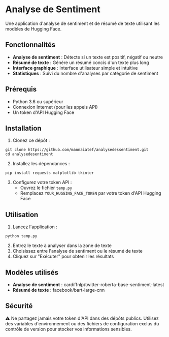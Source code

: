 # Analyse de Sentiment

Une application d'analyse de sentiment et de résumé de texte utilisant les modèles de Hugging Face.

## Fonctionnalités

- **Analyse de sentiment** : Détecte si un texte est positif, négatif ou neutre
- **Résumé de texte** : Génère un résumé concis d'un texte plus long
- **Interface graphique** : Interface utilisateur simple et intuitive
- **Statistiques** : Suivi du nombre d'analyses par catégorie de sentiment

## Prérequis

- Python 3.6 ou supérieur
- Connexion Internet (pour les appels API)
- Un token d'API Hugging Face

## Installation

1. Clonez ce dépôt :
```
git clone https://github.com/mannaiatef/analysedessentiment.git
cd analysedesentiment
```

2. Installez les dépendances :
```
pip install requests matplotlib tkinter
```

3. Configurez votre token API :
   - Ouvrez le fichier `temp.py`
   - Remplacez `YOUR_HUGGING_FACE_TOKEN` par votre token d'API Hugging Face

## Utilisation

1. Lancez l'application :
```
python temp.py
```

2. Entrez le texte à analyser dans la zone de texte
3. Choisissez entre l'analyse de sentiment ou le résumé de texte
4. Cliquez sur "Exécuter" pour obtenir les résultats

## Modèles utilisés

- **Analyse de sentiment** : cardiffnlp/twitter-roberta-base-sentiment-latest
- **Résumé de texte** : facebook/bart-large-cnn

## Sécurité

⚠️ Ne partagez jamais votre token d'API dans des dépôts publics. Utilisez des variables d'environnement ou des fichiers de configuration exclus du contrôle de version pour stocker vos informations sensibles.